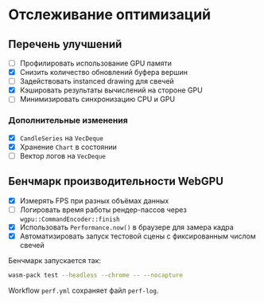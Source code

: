 # Отслеживание оптимизаций

## Перечень улучшений
- [ ] Профилировать использование GPU памяти
- [x] Снизить количество обновлений буфера вершин
- [ ] Задействовать instanced drawing для свечей
- [x] Кэшировать результаты вычислений на стороне GPU
- [ ] Минимизировать синхронизацию CPU и GPU

### Дополнительные изменения
- [x] `CandleSeries` на `VecDeque`
 - [x] Хранение `Chart` в состоянии
- [ ] Вектор логов на `VecDeque`

## Бенчмарк производительности WebGPU
- [x] Измерять FPS при разных объёмах данных
- [ ] Логировать время работы рендер-пассов через `wgpu::CommandEncoder::finish`
- [x] Использовать `Performance.now()` в браузере для замера кадра
- [x] Автоматизировать запуск тестовой сцены с фиксированным числом свечей

Бенчмарк запускается так:

```bash
wasm-pack test --headless --chrome -- --nocapture
```

Workflow `perf.yml` сохраняет файл `perf-log`.

